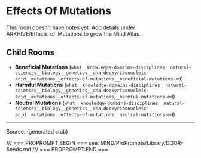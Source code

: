 # Effects Of Mutations

This room doesn't have notes yet. Add details under ARKHIVE/Effects_of_Mutations to grow the Mind Atlas.

## Child Rooms
- **Beneficial Mutations** (`what__knowledge-domains-disciplines__natural-sciences__biology__genetics__dna-deoxyribonucleic-acid__mutations__effects-of-mutations__beneficial-mutations-md`)
- **Harmful Mutations** (`what__knowledge-domains-disciplines__natural-sciences__biology__genetics__dna-deoxyribonucleic-acid__mutations__effects-of-mutations__harmful-mutations-md`)
- **Neutral Mutations** (`what__knowledge-domains-disciplines__natural-sciences__biology__genetics__dna-deoxyribonucleic-acid__mutations__effects-of-mutations__neutral-mutations-md`)

---
Source: (generated stub)

/// === PROPROMPT:BEGIN ===
see: MIND/ProPrompts/Library/DOOR-Seeds.md
/// === PROPROMPT:END ===
